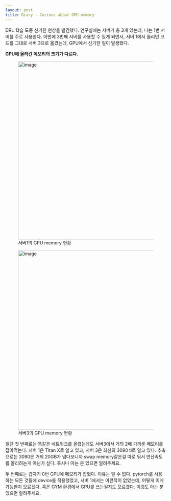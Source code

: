 ```yaml
---
layout: post
title: Diary - Curious about GPU memory
---
```


DRL 학습 도중 신기한 현상을 발견했다. 연구실에는 서버가 총 3개 있는데, 나는 1번 서버를 주로 사용한다. 이번에 3번째 서버를 사용할 수 있게 되면서, 서버 1에서 돌리던 코드를 그대로 서버 3으로 옮겼는데, GPU에서 신기한 일이 발생했다.  

**GPU에 올라간 메모리의 크기가 다르다.**  
<figure>
<img width="556" alt="image" src="https://user-images.githubusercontent.com/57203764/165021666-5300eace-7da5-4d64-b7bc-702841119170.png?style=centerme">
<figcaption>서버1의 GPU memory 현황</figcaption>
</figure>
<figure>
<img width="560" alt="image" src="https://user-images.githubusercontent.com/57203764/165021435-197a295c-5c1c-4443-8820-f49cf58fad92.png?style=centerme">
<figcaption>서버3의 GPU memory 현황</figcaption>
</figure>

일단 첫 번째로는 똑같은 네트워크를 올렸는데도 서버3에서 거의 2배 가까운 메모리를 잡아먹는다.
서버 1은 Titan X로 알고 있고, 서버 3은 최신의 3090 ti로 알고 있다. 
추측으로는 3090은 거의 20GB가 넘다보니까 swap memory같은걸 따로 둬서 연산속도를 올리려는게 아닌가 싶다. 혹시나 아는 분 있으면 알려주세요.  

두 번째로는 갑자기 0번 GPU에 메모리가 잡혔다. 이유는 알 수 없다. pytorch를 사용하는 모든 것들에 device를 적용했었고, 서버 1에서는 이런적이 없었는데, 어떻게 이게 가능한지 모르겠다. 혹은 GYM 환경에서 GPU를 쓰는걸지도 모르겠다. 이것도 아는 분 있으면 알려주세요.
